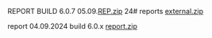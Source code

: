 
REPORT BUILD 6.0.7 05.09.[REP.zip](https://github.com/user-attachments/files/16883854/REP.zip)
24# reports
[external.zip](https://github.com/user-attachments/files/16843755/external.zip)

report 04.09.2024 build 6.0.x
[report.zip](https://github.com/user-attachments/files/16860883/report.zip)

